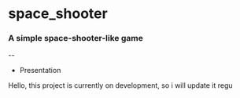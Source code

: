 # space_shooter

### A simple space-shooter-like game

--

* Presentation

Hello, this project is currently on development, so i will update it regu
